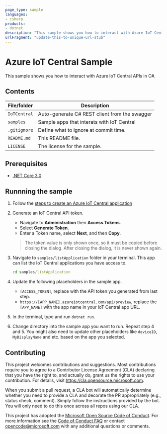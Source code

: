 ```yaml
---
page_type: sample
languages:
- csharp
products:
- dotnet
description: "This sample shows you how to interact with Azure IoT Central APIs"
urlFragment: "update-this-to-unique-url-stub"
---
```


# Azure IoT Central Sample
This sample shows you how to interact with Azure IoT Central APIs in C#.

## Contents

| File/folder       | Description                                |
|-------------------|--|
| `IoTCentral`      | Auto-generate C# REST client from the swagger|
| `samples`         | Sample apps that interats with IoT Central   |
| `.gitignore`      | Define what to ignore at commit time.        |
| `README.md`       | This README file.                            |
| `LICENSE`         | The license for the sample.                  |

## Prerequisites

- [.NET Core 3.0](https://dotnet.microsoft.com/download)

## Runnning the sample

1. Follow the [steps to create an Azure IoT Central application](https://docs.microsoft.com/azure/iot-central/core/quick-deploy-iot-central)

2. Generate an IoT Central API token.
    - Navigate to **Administration** then **Access Tokens**.
    - Select **Generate Token**.
    - Enter a Token name, select **Next**, and then **Copy**.
    > The token value is only shown once, so it must be copied before closing the dialog. After closing the dialog, it is never shown again.

3. Navigate to `samples/listApplication` folder in your terminal. This app can list the IoT Central applications you have access to.

    ```cmd
    cd samples/listApplication
    ```

4. Update the following placeholders in the sample app.

    - `[ACCESS_TOKEN]`, replace with the API token you generated from last step.
    - `https://[APP_NAME].azureiotcentral.com/api/preview`, replace the `[APP_NAME]` with the app name in your IoT Central app URL.

4. In the terminal, type and run `dotnet run`.

5. Change directory into the sample app you want to run. Repeat step 4 and 5. You might also need to update other placeholders like `deviceID`, `MyDisplayName` and etc. based on the app you selected.

## Contributing

This project welcomes contributions and suggestions.  Most contributions require you to agree to a
Contributor License Agreement (CLA) declaring that you have the right to, and actually do, grant us
the rights to use your contribution. For details, visit https://cla.opensource.microsoft.com.

When you submit a pull request, a CLA bot will automatically determine whether you need to provide
a CLA and decorate the PR appropriately (e.g., status check, comment). Simply follow the instructions
provided by the bot. You will only need to do this once across all repos using our CLA.

This project has adopted the [Microsoft Open Source Code of Conduct](https://opensource.microsoft.com/codeofconduct/).
For more information see the [Code of Conduct FAQ](https://opensource.microsoft.com/codeofconduct/faq/) or
contact [opencode@microsoft.com](mailto:opencode@microsoft.com) with any additional questions or comments.
